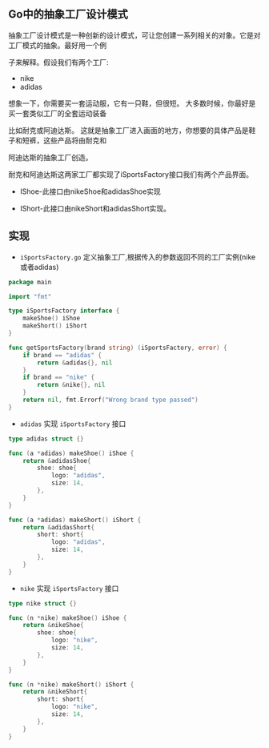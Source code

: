 ## Go中的抽象工厂设计模式

抽象工厂设计模式是一种创新的设计模式，可让您创建一系列相关的对象。它是对工厂模式的抽象。最好用一个例

子来解释。假设我们有两个工厂:

- nike
- adidas

想象一下，你需要买一套运动服，它有一只鞋，但很短。 大多数时候，你最好是买一套类似工厂的全套运动装备

比如耐克或阿迪达斯。 这就是抽象工厂进入画面的地方，你想要的具体产品是鞋子和短裤，这些产品将由耐克和

阿迪达斯的抽象工厂创造。

耐克和阿迪达斯这两家工厂都实现了iSportsFactory接口我们有两个产品界面。

- IShoe-此接口由nikeShoe和adidasShoe实现

- IShort-此接口由nikeShort和adidasShort实现。

## 实现

- `iSportsFactory.go` 定义抽象工厂,根据传入的参数返回不同的工厂实例(nike或者adidas)

```go
package main

import "fmt"

type iSportsFactory interface {
    makeShoe() iShoe
    makeShort() iShort
}

func getSportsFactory(brand string) (iSportsFactory, error) {
    if brand == "adidas" {
        return &adidas{}, nil
    }
    if brand == "nike" {
        return &nike{}, nil
    }
    return nil, fmt.Errorf("Wrong brand type passed")
}
```
- `adidas` 实现 `iSportsFactory` 接口

```go
type adidas struct {}

func (a *adidas) makeShoe() iShoe {
    return &adidasShoe{
        shoe: shoe{
            logo: "adidas",
            size: 14,
        },
    }
}

func (a *adidas) makeShort() iShort {
    return &adidasShort{
        short: short{
            logo: "adidas",
            size: 14,
        },
    }
}
```

- `nike` 实现 `iSportsFactory` 接口

```go
type nike struct {}

func (n *nike) makeShoe() iShoe {
    return &nikeShoe{
        shoe: shoe{
            logo: "nike",
            size: 14,
        },
    }
}

func (n *nike) makeShort() iShort {
    return &nikeShort{
        short: short{
            logo: "nike",
            size: 14,
        },
    }
}
```


